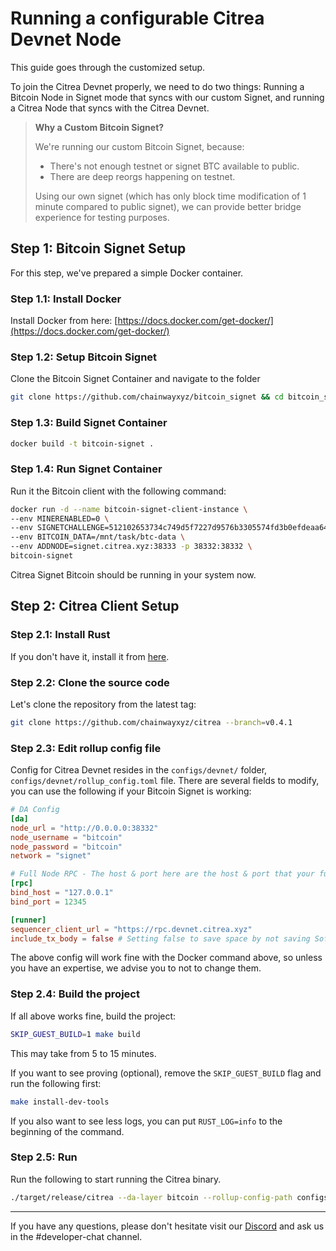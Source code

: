 
# Running a configurable Citrea Devnet Node

This guide goes through the customized setup.

To join the Citrea Devnet properly, we need to do two things: Running a Bitcoin Node in Signet mode that syncs with our custom Signet, and running a Citrea Node that syncs with the Citrea Devnet.

> **Why a Custom Bitcoin Signet?**
>
> We're running our custom Bitcoin Signet, because:
> - There's not enough testnet or signet BTC available to public.
> - There are deep reorgs happening on testnet.
> 
> Using our own signet (which has only block time modification of 1 minute compared to public signet), we can provide better bridge experience for testing purposes.

## Step 1: Bitcoin Signet Setup

For this step, we've prepared a simple Docker container.

### Step 1.1: Install Docker

Install Docker from here: [https://docs.docker.com/get-docker/](https://docs.docker.com/get-docker/)

### Step 1.2: Setup Bitcoin Signet

Clone the Bitcoin Signet Container and navigate to the folder
```sh
git clone https://github.com/chainwayxyz/bitcoin_signet && cd bitcoin_signet
```

### Step 1.3: Build Signet Container

```sh
docker build -t bitcoin-signet .
```

### Step 1.4: Run Signet Container

Run it the Bitcoin client with the following command:

```sh
docker run -d --name bitcoin-signet-client-instance \
--env MINERENABLED=0 \
--env SIGNETCHALLENGE=512102653734c749d5f7227d9576b3305574fd3b0efdeaa64f3d500f121bf235f0a43151ae \
--env BITCOIN_DATA=/mnt/task/btc-data \
--env ADDNODE=signet.citrea.xyz:38333 -p 38332:38332 \
bitcoin-signet
```

Citrea Signet Bitcoin should be running in your system now. 

## Step 2: Citrea Client Setup

### Step 2.1: Install Rust

If you don't have it, install it from [here](https://www.rust-lang.org/tools/install).

### Step 2.2: Clone the source code

Let's clone the repository from the latest tag:
```sh
git clone https://github.com/chainwayxyz/citrea --branch=v0.4.1
```

### Step 2.3: Edit rollup config file

Config for Citrea Devnet resides in the `configs/devnet/` folder, `configs/devnet/rollup_config.toml` file. There are several fields to modify, you can use the following if your Bitcoin Signet is working:

<!-- ##### On DA Layer  -->
```toml
# DA Config
[da] 
node_url = "http://0.0.0.0:38332"
node_username = "bitcoin"                                     
node_password = "bitcoin"
network = "signet"

# Full Node RPC - The host & port here are the host & port that your full node RPC uses, do not change if you're not sure how it works.
[rpc] 
bind_host = "127.0.0.1"
bind_port = 12345

[runner]
sequencer_client_url = "https://rpc.devnet.citrea.xyz"
include_tx_body = false # Setting false to save space by not saving Soft Batches locally. 
```
The above config will work fine with the Docker command above, so unless you have an expertise, we advise you to not to change them.

### Step 2.4: Build the project

If all above works fine, build the project:

```sh
SKIP_GUEST_BUILD=1 make build
```

This may take from 5 to 15 minutes.

If you want to see proving (optional), remove the `SKIP_GUEST_BUILD` flag and run the following first:

```sh
make install-dev-tools
```

If you also want to see less logs, you can put `RUST_LOG=info` to the beginning of the command.

### Step 2.5: Run

Run the following to start running the Citrea binary.

```sh 
./target/release/citrea --da-layer bitcoin --rollup-config-path configs/devnet/rollup_config.toml --genesis-paths configs/devnet/genesis-files
```

------------------------

If you have any questions, please don't hesitate visit our [Discord](https://discord.gg/invite/citrea) and ask us in the #developer-chat channel. 
